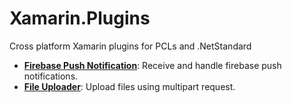 # Xamarin.Plugins
Cross platform Xamarin plugins for PCLs and .NetStandard

* **[Firebase Push Notification](https://github.com/CrossGeeks/FirebasePushNotificationPlugin)**: Receive and handle firebase push notifications.
* **[File Uploader](https://github.com/CrossGeeks/FileUploaderPlugin)**: Upload files using multipart request.
